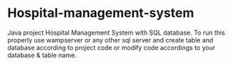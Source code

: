 # Hospital-management-system
Java project Hospital Management System with SQL database. To run this properly use wampserver or any other sql server and create table and database according to project code or modify code accordings to your database & table name.

